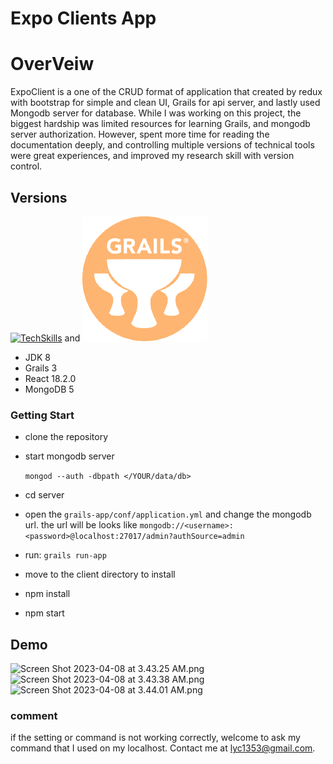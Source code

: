 # Expo Clients App

# OverVeiw #

ExpoClient is a one of the CRUD format of application that created by redux with bootstrap for simple and clean UI, 
Grails for api server, and lastly used Mongodb server for database. While I was working on this project, the biggest hardship
was limited resources for learning Grails, and mongodb server authorization.
However, spent more time for reading the documentation deeply, and controlling multiple versions of technical tools were great 
experiences, and improved my research skill with version control.

## Versions ##

[![TechSkills](https://skillicons.dev/icons?i=js,react,redux,mongodb,git)](https://skillicons.dev)
and ![grails.png](./doc//grails.png)
- JDK 8
- Grails 3
- React 18.2.0
- MongoDB 5

### Getting Start ###
- clone the repository
- start mongodb server

  ```mongod --auth -dbpath </YOUR/data/db>```
- cd server
- open the ```grails-app/conf/application.yml``` and change the mongodb url.
the url will be looks like ```mongodb://<username>:<password>@localhost:27017/admin?authSource=admin```
- run:
```grails run-app```
- move to the client directory to install
- npm install
- npm start

## Demo ##
![Screen Shot 2023-04-08 at 3.43.25 AM.png](./doc//Screen%20Shot%202023-04-08%20at%203.43.25%20AM.png)
![Screen Shot 2023-04-08 at 3.43.38 AM.png](./doc//Screen%20Shot%202023-04-08%20at%203.43.38%20AM.png)
![Screen Shot 2023-04-08 at 3.44.01 AM.png](./doc//Screen%20Shot%202023-04-08%20at%203.44.01%20AM.png)

### comment ###
if the setting or command is not working correctly, welcome to ask my command that I used on my localhost.
Contact me at lyc1353@gmail.com.
